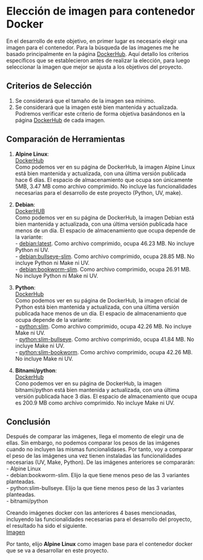 # Elección de imagen para contenedor Docker

En el desarrollo de este objetivo, en primer lugar es necesario elegir una imagen para el contenedor. Para la búsqueda de las ímagenes me he basado principalmente en la página [DockerHub](https://hub.docker.com/). Aquí detallo los criterios específicos que se establecieron antes de realizar la elección, para luego seleccionar la imagen que mejor se ajusta a los objetivos del proyecto.

## Criterios de Selección

1. Se considerará que el tamaño de la imagen sea mínimo.  
2. Se considerará que la imagen esté bien mantenida y actualizada. Podremos verificar este criterio de forma objetiva basándonos en la página [DockerHub](https://hub.docker.com/) de cada imagen.  

## Comparación de Herramientas

1. **Alpine Linux**:  
    [DockerHub](https://hub.docker.com/_/alpine)  
    Como podemos ver en su página de DockerHub, la imagen Alpine Linux está bien mantenida y actualizada, con una última versión publicada hace 6 días. El espacio de almacenamiento que ocupa son únicamente 5MB, 3.47 MB como archivo comprimido. No incluye las funcionalidades necesarias para el desarrollo de este proyecto (Python, UV, make).

2. **Debian**:  
    [DockerHUB](https://hub.docker.com/_/debian)  
    Como podemos ver en su página de DockerHub, la imagen Debian está bien mantenida y actualizada, con una última versión publicada hace menos de un día. El espacio de almacenamiento que ocupa depende de la variante:  
        - [debian:latest](https://hub.docker.com/layers/library/debian/latest/images/sha256-7f8ed5d106371f33b3eac043c9cba5ac3cbd30c8a82896cc71ea00574b19157e). Como archivo comprimido, ocupa 46.23 MB. No incluye Python ni UV.     
        - [debian:bullseye-slim](https://hub.docker.com/layers/library/debian/bullseye-slim/images/sha256-a20489c8fd4878b97c42bc09321c1d6a9475231bcb2779682d03f25677a383ab). Como archivo comprimido, ocupa 28.85 MB. No incluye Python ni Make ni UV.  
        - [debian:bookworm-slim](https://hub.docker.com/layers/library/debian/bookworm-slim/images/sha256-44831da5de1fbbfb71eab0b0c2dc99ceb03b0b889490fcc7beff6fcd7b6efc44). Como archivo comprimido, ocupa 26.91 MB. No incluye Python ni Make ni UV.  

3. **Python**:  
    [DockerHub](https://hub.docker.com/_/python)  
    Como podemos ver en su página de DockerHub, la imagen oficial de Python está bien mantenida y actualizada, con una última versión publicada hace menos de un día. El espacio de almacenamiento que ocupa depende de la variante:  
        - [python:slim](https://hub.docker.com/layers/library/python/slim/images/sha256-13ae6b865089eade069cd3cf8156564e5e1c59332c407517bd8ebd27ab2ee723). Como archivo comprimido, ocupa 42.26 MB. No incluye Make ni UV.    
        - [python:slim-bullseye](https://hub.docker.com/layers/library/python/slim-bullseye/images/sha256-05eda5508b86b91a1058eb8d2e8d008d301939006f779476de2bc49e19f9d336). Como archivo comprimido, ocupa 41.84 MB. No incluye Make ni UV.   
        - [python:slim-bookworm](https://hub.docker.com/layers/library/python/slim-bookworm/images/sha256-13ae6b865089eade069cd3cf8156564e5e1c59332c407517bd8ebd27ab2ee723). Como archivo comprimido, ocupa 42.26 MB. No incluye Make ni UV.  

4. **Bitnami/python**:  
    [DockerHub](https://hub.docker.com/r/bitnami/python)  
    Cono podemos ver en su página de DockerHub, la imagen bitnami/python está bien mantenida y actualizada, con una última versión publicada hace 3 días. El espacio de almacenamiento que ocupa es 200.9 MB como archivo comprimido. No incluye Make ni UV. 

## Conclusión

Después de comparar las imágenes, llega el momento de elegir una de ellas. Sin embargo, no podemos comparar los pesos de las imágenes cuando no incluyen las mismas funcionalidases. Por tanto, voy a comparar el peso de las imágenes una vez tienen instaladas las funcionalidades necesarias (UV, Make, Python). De las imágenes anteriores se compararán:  
    - Alpine Linux  
    - debian:bookworm-slim. Elijo la que tiene menos peso de las 3 variantes planteadas.    
    - python:slim-bullseye. Elijo la que tiene menos peso de las 3 variantes planteadas.    
    - bitnami/python  

Creando imágenes docker con las anteriores 4 bases mencionadas, incluyendo las funcionalidades necesarias para el desarrollo del proyecto, el resultado ha sido el siguiente.  
[Imagen](/docs/espacio_contenedores.png)

Por tanto, elijo **Alpine Linux** como imagen base para el contenedor docker que se va a desarrollar en este proyecto.  



